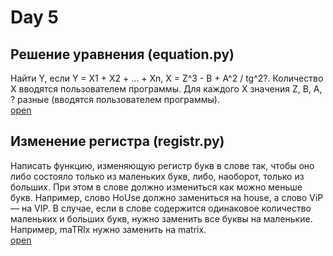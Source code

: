 # Day 5

## Решение уравнения (equation.py)
Найти Y, если Y = X1 + X2 + … + Xn,   X = Z^3 - B + A^2 / tg^2?. 
Количество X вводятся пользователем программы. 
Для каждого X значения Z, B, А, ? разные (вводятся пользователем программы).<br>
[open](/Day5/equation.py)

## Изменение регистра (registr.py)
Написать функцию, изменяющую регистр букв в слове так, чтобы оно либо состояло только из маленьких букв, либо, наоборот, только из больших. 
При этом в слове должно измениться как можно меньше букв. Например, слово HoUse должно замениться на house, а слово ViP — на VIP. 
В случае, если в слове содержится одинаковое количество маленьких и больших букв, нужно заменить все буквы на маленькие. Например, maTRIx нужно заменить на matrix.<br>
[open](Day5/registr.py)